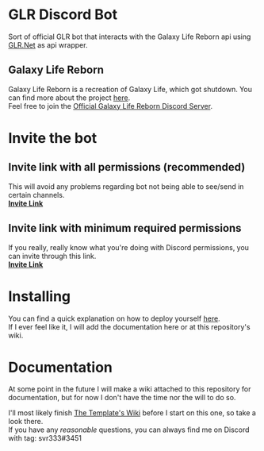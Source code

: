 # GLR Discord Bot
Sort of official GLR bot that interacts with the Galaxy Life Reborn api using [GLR.Net](https://github.com/svr333/GLR.Net) as api wrapper.

## Galaxy Life Reborn
Galaxy Life Reborn is a recreation of Galaxy Life, which got shutdown. You can find more about the project [here](https://galaxylifereborn.com).  
Feel free to join the [Official Galaxy Life Reborn Discord Server](https://discord.gg/UFqyjHJ).

# Invite the bot
## Invite link with all permissions (recommended)
This will avoid any problems regarding bot not being able to see/send in certain channels.  
**[Invite Link](https://discordapp.com/api/oauth2/authorize?client_id=696342679012900894&permissions=8&scope=bot)**


## Invite link with minimum required permissions
If you really, really know what you're doing with Discord permissions, you can invite through this link.  
**[Invite Link](https://discordapp.com/api/oauth2/authorize?client_id=696342679012900894&permissions=378944&scope=bot)**

# Installing

You can find a quick explanation on how to deploy yourself [here](https://github.com/svr333/GLR-bot/blob/master/README.md).  
If I ever feel like it, I will add the documentation here or at this repository's wiki.

# Documentation
At some point in the future I will make a wiki attached to this repository for documentation, but for now I don't have the time nor the will to do so.

I'll most likely finish [The Template's Wiki](https://github.com/svr333/AdvancedDiscordBot-Template/wiki) before I start on this one, so take a look there.  
If you have any *reasonable* questions, you can always find me on Discord with tag: svr333#3451

